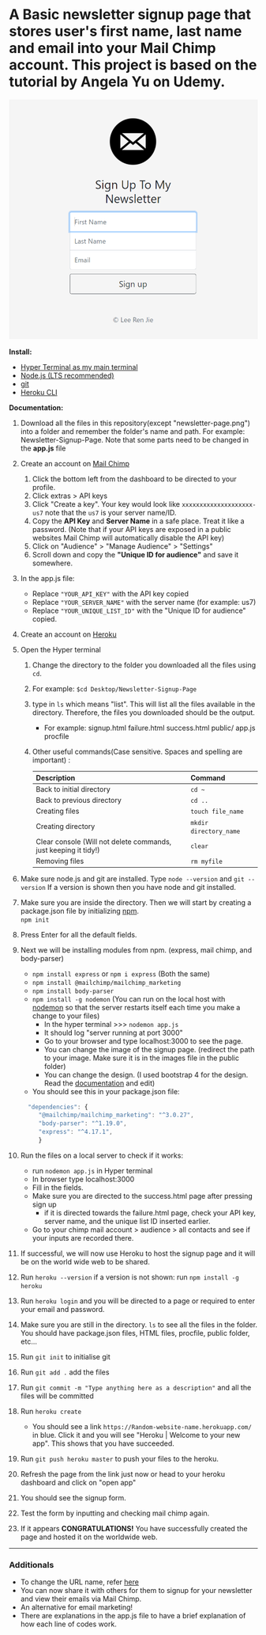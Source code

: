 # A Basic newsletter signup page that stores user's first name, last name and email into your Mail Chimp account. This project is based on the tutorial by Angela Yu on Udemy.

![Image of the Newsletter Signup Page](https://github.com/LeeRenJie/Newsletter-signup-page/blob/main/newsletter-page.png)

<b>Install:</b>
* [Hyper Terminal as my main terminal](https://hyper.is/)
* [Node.js (LTS recommended)](https://nodejs.org/en/)
* [git](https://git-scm.com/)
* [Heroku CLI](https://devcenter.heroku.com/articles/getting-started-with-nodejs#set-up)

<b>Documentation:</b>
1. Download all the files in this repository(except "newsletter-page.png") into a folder and remember the folder's name and path. For example: Newsletter-Signup-Page. Note that some parts need to be changed in the <b>app.js</b> file

1. Create an account on [Mail Chimp](https://mailchimp.com/)
   1. Click the bottom left from the dashboard to be directed to your profile.
   1. Click extras > API keys
   1. Click "Create a key". Your key would look like `xxxxxxxxxxxxxxxxxxxx-us7` note that the `us7` is your server name/ID.
   1. Copy the <b>API Key</b> and <b>Server Name</b> in a safe place. Treat it like a password. (Note that if your API keys are exposed in a public websites Mail Chimp will automatically disable the API key)
   1. Click on "Audience" > "Manage Audience" > "Settings" 
   1. Scroll down and copy the <b>"Unique ID for audience"</b> and save it somewhere. 
   
1. In the app.js file:
   * Replace `"YOUR_API_KEY"` with the API key copied
   * Replace `"YOUR_SERVER_NAME"` with the server name (for example: us7)
   * Replace `"YOUR_UNIQUE_LIST_ID"` with the "Unique ID for audience" copied.
  
1. Create an account on [Heroku](https://heroku.com) 

1. Open the Hyper terminal
    1. Change the directory to the folder you downloaded all the files using `cd`.
    1. For example: `$cd Desktop/Newsletter-Signup-Page`
    1. type in  `ls` which means "list". This will list all the files available in the directory. Therefore, the files you downloaded should be the output.
        * For example: signup.html failure.html success.html public/ app.js procfile   
    1. Other useful commands(Case sensitive. Spaces and spelling are important) :

       Description | Command
       ------------ | -------------
       Back to initial directory | `cd ~`
       Back to previous directory | `cd ..`
       Creating files | `touch file_name`
       Creating directory | `mkdir directory_name`
       Clear console (Will not delete commands, just keeping it tidy!) | `clear`
       Removing files |`rm myfile`
 
1. Make sure node.js and git are installed. Type `node --version` and `git --version` If a version is shown then you have node and git installed.
1. Make sure you are inside the directory. Then we will start by creating a package.json file by initializing [npm](https://www.npmjs.com/).<br> `npm init`
1. Press Enter for all the default fields.
1. Next we will be installing modules from npm. (express, mail chimp, and body-parser)
    * `npm install express` or `npm i express` (Both the same)
    * `npm install @mailchimp/mailchimp_marketing`
    * `npm install body-parser`
    * `npm install -g nodemon` (You can run on the local host with [nodemon](https://nodemon.io) so that the server restarts itself each time you make a change to your files)
         * In the hyper terminal >>> `nodemon app.js`
         * It should log "server running at port 3000"
         * Go to your browser and type localhost:3000 to see the page.
         * You can change the image of the signup page. (redirect the path to your image. Make sure it is in the images file in the public folder)
         * You can change the design. (I used bootstrap 4 for the design. Read the [documentation](https://getbootstrap.com/docs/4.5/getting-started/introduction/) and edit)
    * You should see this in your package.json file:
    ```javascript
      "dependencies": {
         "@mailchimp/mailchimp_marketing": "^3.0.27",
         "body-parser": "^1.19.0",
         "express": "^4.17.1",
         }
    ```
1. Run the files on a local server to check if it works:
    * run `nodemon app.js` in Hyper terminal
    * In browser type localhost:3000
    * Fill in the fields.
    * Make sure you are directed to the success.html page after pressing sign up
        * if it is directed towards the failure.html page, check your API key, server name, and the unique list ID inserted earlier.
    * Go to your chimp mail account > audience > all contacts and see if your inputs are recorded there.
 
 1. If successful, we will now use Heroku to host the signup page and it will be on the world wide web to be shared.
 1. Run `heroku --version` if a version is not shown: run `npm install -g heroku`
 1. Run `heroku login` and you will be directed to a page or required to enter your email and password.
 1. Make sure you are still in the directory. `ls` to see all the files in the folder. You should have package.json files, HTML files, procfile, public folder, etc...
 1. Run `git init` to initialise git
 1. Run `git add .` add the files
 1. Run `git commit -m "Type anything here as a description"` and all the files will be committed 
 1. Run `heroku create`
     * You should see a link `https://Random-website-name.herokuapp.com/` in blue. Click it and you will see "Heroku | Welcome to your new app". This shows that you have succeeded.
1. Run `git push heroku master` to push your files to the heroku.
1. Refresh the page from the link just now or head to your heroku dashboard and click on "open app" 
1. You should see the signup form.
1. Test the form by inputting and checking mail chimp again.
1. If it appears <b>CONGRATULATIONS!</b> You have successfully created the page and hosted it on the worldwide web.

<hr> 

### Additionals<br>
* To change the URL name, refer [here](https://devcenter.heroku.com/articles/renaming-apps)
* You can now share it with others for them to signup for your newsletter and view their emails via Mail Chimp.
* An alternative for email marketing!
* There are explanations in the app.js file to have a brief explanation of how each line of codes work.
